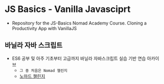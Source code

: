 # JS Basics - Vanilla Javasciprt

- Repository for the JS-Basics Nomad Academy Course. Cloning a Productivity App with VanillaJS

###

## 바닐라 자바 스크립트
- ES6 공부 및 아주 기초부터 고급까지 바닐라 자바스크립트 실습 기반 연습 아카이브
    - ``` 그 중 처음은 Nomad 챌린지 ```
    - [노마드 챌린지](https://nomadcoders.co/challenges)